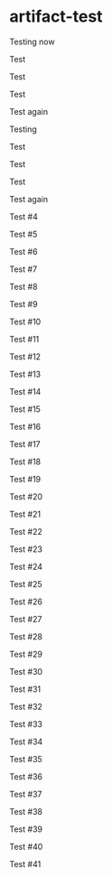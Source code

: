 # artifact-test

Testing now

Test

Test

Test

Test again

Testing

Test

Test

Test

Test again

Test #4

Test #5

Test #6

Test #7

Test #8

Test #9

Test #10

Test #11

Test #12

Test #13

Test #14

Test #15

Test #16

Test #17

Test #18

Test #19

Test #20

Test #21

Test #22

Test #23

Test #24

Test #25

Test #26

Test #27

Test #28

Test #29

Test #30

Test #31

Test #32

Test #33

Test #34

Test #35

Test #36

Test #37

Test #38

Test #39

Test #40

Test #41
